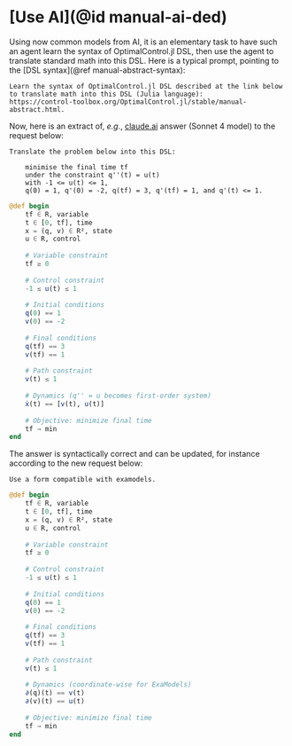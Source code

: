 # [Use AI](@id manual-ai-ded)

Using now common models from AI, it is an elementary task to have such an agent learn the syntax of OptimalControl.jl DSL, then use the agent to translate standard math into this DSL. Here is a typical prompt, pointing to the [DSL syntax](@ref manual-abstract-syntax):

```
Learn the syntax of OptimalControl.jl DSL described at the link below 
to translate math into this DSL (Julia language): 
https://control-toolbox.org/OptimalControl.jl/stable/manual-abstract.html.
```

Now, here is an extract of, *e.g.*, [claude.ai](https://claude.ai) answer (Sonnet 4 model) to the request below:

```
Translate the problem below into this DSL:

    minimise the final time tf 
    under the constraint q''(t) = u(t) 
    with -1 <= u(t) <= 1, 
    q(0) = 1, q'(0) = -2, q(tf) = 3, q'(tf) = 1, and q'(t) <= 1.
```

```julia
@def begin
    tf ∈ R, variable
    t ∈ [0, tf], time
    x = (q, v) ∈ R², state
    u ∈ R, control
    
    # Variable constraint
    tf ≥ 0
    
    # Control constraint
    -1 ≤ u(t) ≤ 1
    
    # Initial conditions
    q(0) == 1
    v(0) == -2
    
    # Final conditions  
    q(tf) == 3
    v(tf) == 1
    
    # Path constraint
    v(t) ≤ 1
    
    # Dynamics (q'' = u becomes first-order system)
    ẋ(t) == [v(t), u(t)]
    
    # Objective: minimize final time
    tf → min
end
```

The answer is syntactically correct and can be updated, for instance according to the new request below:

```
Use a form compatible with examodels.
```

```julia
@def begin
    tf ∈ R, variable
    t ∈ [0, tf], time
    x = (q, v) ∈ R², state
    u ∈ R, control
    
    # Variable constraint
    tf ≥ 0
    
    # Control constraint
    -1 ≤ u(t) ≤ 1
    
    # Initial conditions
    q(0) == 1
    v(0) == -2
    
    # Final conditions  
    q(tf) == 3
    v(tf) == 1
    
    # Path constraint
    v(t) ≤ 1
    
    # Dynamics (coordinate-wise for ExaModels)
    ∂(q)(t) == v(t)
    ∂(v)(t) == u(t)
    
    # Objective: minimize final time
    tf → min
end
```